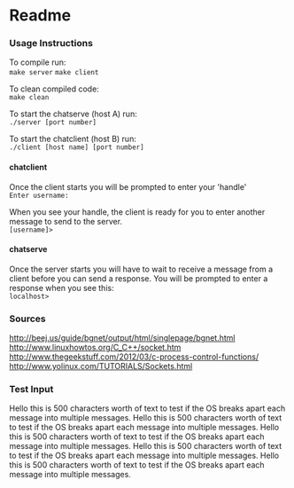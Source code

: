 # Readme

### Usage Instructions
To compile run:  
`make server`
`make client`

To clean compiled code:  
`make clean`

To start the chatserve (host A) run:  
`./server [port number]`

To start the chatclient (host B) run:  
`./client [host name] [port number]`

#### chatclient
Once the client starts you will be prompted to enter your 'handle'  
`Enter username: `

When you see your handle, the client is ready for you to enter another message to send to the server.  
`[username]> `

#### chatserve
Once the server starts you will have to wait to receive a message from a client before you can send a response. You will be prompted to enter a response when you see this:  
`localhost> `



### Sources
http://beej.us/guide/bgnet/output/html/singlepage/bgnet.html
http://www.linuxhowtos.org/C_C++/socket.htm
http://www.thegeekstuff.com/2012/03/c-process-control-functions/
http://www.yolinux.com/TUTORIALS/Sockets.html




### Test Input
Hello this is 500 characters worth of text to test if the OS breaks apart each message into multiple messages. Hello this is 500 characters worth of text to test if the OS breaks apart each message into multiple messages. Hello this is 500 characters worth of text to test if the OS breaks apart each message into multiple messages. Hello this is 500 characters worth of text to test if the OS breaks apart each message into multiple messages. Hello this is 500 characters worth of text to test if the OS breaks apart each message into multiple messages.
